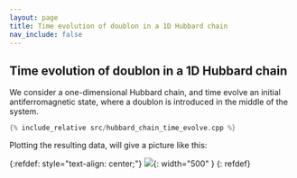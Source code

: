 ```yaml
---
layout: page
title: Time evolution of doublon in a 1D Hubbard chain
nav_include: false
---
```

## Time evolution of doublon in a 1D Hubbard chain

We consider a one-dimensional Hubbard chain, and time evolve an initial antiferromagnetic state, where a doublon is introduced in the middle of the system. 

```c++
{% include_relative src/hubbard_chain_time_evolve.cpp %}
```

Plotting the resulting data, will give a picture like this:

{:refdef: style="text-align: center;"}
![]({{site.baseurl}}/assets/img/hubbard_doublon.png){: width="500" }
{: refdef}